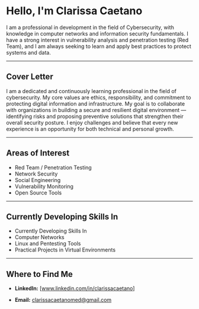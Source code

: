 # Hello, I'm Clarissa Caetano 

I am a professional in development in the field of Cybersecurity, with knowledge in computer networks and information security fundamentals.
I have a strong interest in vulnerability analysis and penetration testing (Red Team), and I am always seeking to learn and apply best practices to protect systems and data.

---

## Cover Letter  

I am a dedicated and continuously learning professional in the field of cybersecurity.
My core values are ethics, responsibility, and commitment to protecting digital information and infrastructure.
My goal is to collaborate with organizations in building a secure and resilient digital environment — identifying risks and proposing preventive solutions that strengthen their overall security posture.
I enjoy challenges and believe that every new experience is an opportunity for both technical and personal growth.

---

## Areas of Interest 
- Red Team / Penetration Testing  
- Network Security  
- Social Engineering  
- Vulnerability Monitoring 
- Open Source Tools  

---

## Currently Developing Skills In
- Currently Developing Skills In
- Computer Networks 
- Linux and Pentesting Tools
- Practical Projects in Virtual Environments

---

## Where to Find Me  
- **LinkedIn:** [www.linkedin.com/in/clarissacaetano]
 
- **Email:** clarissacaetanomed@gmail.com  

